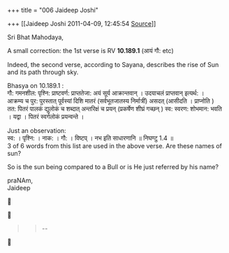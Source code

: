 +++
title = "006 Jaideep Joshi"

+++
[[Jaideep Joshi	2011-04-09, 12:45:54 [Source](https://groups.google.com/g/samskrita/c/MpkR5YzNp6s)]]



Sri Bhat Mahodaya,  
  
A small correction: the 1st verse is RV **10.189.1** (आयं गौ: etc)  
  
Indeed, the second verse, according to Sayana, describes the rise of Sun and its path through sky.  
  
Bhasya on 10.189.1 :  
गौ: गमनशील: पृश्नि: प्राष्टवर्ण: प्राप्ततेजा: अयं सूर्य आक्रान्तवान् । उदयाचलं प्राप्तवान् इत्यर्थ: ।  
आक्रम्य च पुर: पुरस्तात् पूर्वस्यां दिशि मातरं (सर्वभूतजातस्य निर्मात्रीं) असदत् (आसीदति । प्राप्नोति )  
तत: पितरं पालकं द्युलोकं च शब्दात् अन्तरिक्षं च प्रयन् (प्रकर्षेण शीघ्रं गच्छन् ) स्व: स्वरण: शोभमान: भवति । यद्वा । पितरं स्वर्गलोकं प्रयन्वन्ते ।  
  
Just an observation:  
स्व: । पृश्नि: । नाक: । गौ: । विष्टप् । नभ इति साधारणानि ॥ निघण्टु 1.4 ॥  
3 of 6 words from this list are used in the above verse. Are these names of sun?  
  
So is the sun being compared to a Bull or is He just referred by his name?  
  
praNAm,  
Jaideep  
  
  
  
  





> 
> > 
> > 
> > 
> > --  
> > 
> > 



